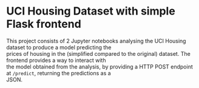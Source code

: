 # UCI Housing Dataset with simple Flask frontend
This project consists of 2 Jupyter notebooks analysing the UCI Housing dataset to produce a model predicting the \
prices of housing in the (simplified compared to the original) dataset. The frontend provides a way to interact with \
the model obtained from the analysis, by providing a HTTP POST endpoint at `/predict`, returning the predictions as a \
JSON. 